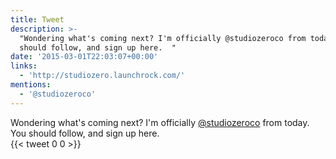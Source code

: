 ```yaml
---
title: Tweet
description: >-
  "Wondering what's coming next? I'm officially @studiozeroco from today. You
  should follow, and sign up here.  "
date: '2015-03-01T22:03:07+00:00'
links:
  - 'http://studiozero.launchrock.com/'
mentions:
  - '@studiozeroco'
---
```

Wondering what's coming next? I'm officially [@studiozeroco](https://twitter.com/@studiozeroco) from today. You should follow, and sign up here.  
      {{< tweet 0 0 >}}
    
